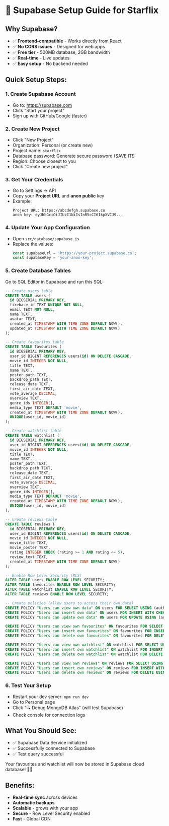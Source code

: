# 🚀 Supabase Setup Guide for Starflix

## Why Supabase?
- ✅ **Frontend-compatible** - Works directly from React
- ✅ **No CORS issues** - Designed for web apps
- ✅ **Free tier** - 500MB database, 2GB bandwidth
- ✅ **Real-time** - Live updates
- ✅ **Easy setup** - No backend needed

## Quick Setup Steps:

### 1. Create Supabase Account
- Go to: https://supabase.com
- Click "Start your project"
- Sign up with GitHub/Google (faster)

### 2. Create New Project
- Click "New Project"
- Organization: Personal (or create new)
- Project name: `starflix`
- Database password: Generate secure password (SAVE IT!)
- Region: Choose closest to you
- Click "Create new project"

### 3. Get Your Credentials
- Go to Settings → API
- Copy your **Project URL** and **anon public** key
- Example:
  ```
  Project URL: https://abcdefgh.supabase.co
  anon key: eyJhbGciOiJIUzI1NiIsInR5cCI6IkpXVCJ9...
  ```

### 4. Update Your App Configuration
- Open `src/database/supabase.js`
- Replace the values:
  ```javascript
  const supabaseUrl = 'https://your-project.supabase.co';
  const supabaseKey = 'your-anon-key';
  ```

### 5. Create Database Tables
Go to SQL Editor in Supabase and run this SQL:

```sql
-- Create users table
CREATE TABLE users (
  id BIGSERIAL PRIMARY KEY,
  firebase_id TEXT UNIQUE NOT NULL,
  email TEXT NOT NULL,
  name TEXT,
  avatar TEXT,
  created_at TIMESTAMP WITH TIME ZONE DEFAULT NOW(),
  updated_at TIMESTAMP WITH TIME ZONE DEFAULT NOW()
);

-- Create favourites table
CREATE TABLE favourites (
  id BIGSERIAL PRIMARY KEY,
  user_id BIGINT REFERENCES users(id) ON DELETE CASCADE,
  movie_id INTEGER NOT NULL,
  title TEXT,
  name TEXT,
  poster_path TEXT,
  backdrop_path TEXT,
  release_date TEXT,
  first_air_date TEXT,
  vote_average DECIMAL,
  overview TEXT,
  genre_ids INTEGER[],
  media_type TEXT DEFAULT 'movie',
  created_at TIMESTAMP WITH TIME ZONE DEFAULT NOW(),
  UNIQUE(user_id, movie_id)
);

-- Create watchlist table
CREATE TABLE watchlist (
  id BIGSERIAL PRIMARY KEY,
  user_id BIGINT REFERENCES users(id) ON DELETE CASCADE,
  movie_id INTEGER NOT NULL,
  title TEXT,
  name TEXT,
  poster_path TEXT,
  backdrop_path TEXT,
  release_date TEXT,
  first_air_date TEXT,
  vote_average DECIMAL,
  overview TEXT,
  genre_ids INTEGER[],
  media_type TEXT DEFAULT 'movie',
  created_at TIMESTAMP WITH TIME ZONE DEFAULT NOW(),
  UNIQUE(user_id, movie_id)
);

-- Create reviews table
CREATE TABLE reviews (
  id BIGSERIAL PRIMARY KEY,
  user_id BIGINT REFERENCES users(id) ON DELETE CASCADE,
  movie_id INTEGER NOT NULL,
  movie_title TEXT,
  movie_poster TEXT,
  rating INTEGER CHECK (rating >= 1 AND rating <= 5),
  review_text TEXT,
  created_at TIMESTAMP WITH TIME ZONE DEFAULT NOW()
);

-- Enable Row Level Security (RLS)
ALTER TABLE users ENABLE ROW LEVEL SECURITY;
ALTER TABLE favourites ENABLE ROW LEVEL SECURITY;
ALTER TABLE watchlist ENABLE ROW LEVEL SECURITY;
ALTER TABLE reviews ENABLE ROW LEVEL SECURITY;

-- Create policies (allow users to access their own data)
CREATE POLICY "Users can view own data" ON users FOR SELECT USING (auth.uid()::text = firebase_id);
CREATE POLICY "Users can insert own data" ON users FOR INSERT WITH CHECK (auth.uid()::text = firebase_id);
CREATE POLICY "Users can update own data" ON users FOR UPDATE USING (auth.uid()::text = firebase_id);

CREATE POLICY "Users can view own favourites" ON favourites FOR SELECT USING (user_id IN (SELECT id FROM users WHERE firebase_id = auth.uid()::text));
CREATE POLICY "Users can insert own favourites" ON favourites FOR INSERT WITH CHECK (user_id IN (SELECT id FROM users WHERE firebase_id = auth.uid()::text));
CREATE POLICY "Users can delete own favourites" ON favourites FOR DELETE USING (user_id IN (SELECT id FROM users WHERE firebase_id = auth.uid()::text));

CREATE POLICY "Users can view own watchlist" ON watchlist FOR SELECT USING (user_id IN (SELECT id FROM users WHERE firebase_id = auth.uid()::text));
CREATE POLICY "Users can insert own watchlist" ON watchlist FOR INSERT WITH CHECK (user_id IN (SELECT id FROM users WHERE firebase_id = auth.uid()::text));
CREATE POLICY "Users can delete own watchlist" ON watchlist FOR DELETE USING (user_id IN (SELECT id FROM users WHERE firebase_id = auth.uid()::text));

CREATE POLICY "Users can view own reviews" ON reviews FOR SELECT USING (user_id IN (SELECT id FROM users WHERE firebase_id = auth.uid()::text));
CREATE POLICY "Users can insert own reviews" ON reviews FOR INSERT WITH CHECK (user_id IN (SELECT id FROM users WHERE firebase_id = auth.uid()::text));
CREATE POLICY "Users can delete own reviews" ON reviews FOR DELETE USING (user_id IN (SELECT id FROM users WHERE firebase_id = auth.uid()::text));
```

### 6. Test Your Setup
- Restart your dev server: `npm run dev`
- Go to Personal page
- Click "🔍 Debug MongoDB Atlas" (will test Supabase)
- Check console for connection logs

## What You Should See:
- ✅ Supabase Data Service initialized
- ✅ Successfully connected to Supabase
- ✅ Test query successful

Your favourites and watchlist will now be stored in Supabase cloud database! 🚀✨

## Benefits:
- **Real-time sync** across devices
- **Automatic backups**
- **Scalable** - grows with your app
- **Secure** - Row Level Security enabled
- **Fast** - Global CDN






